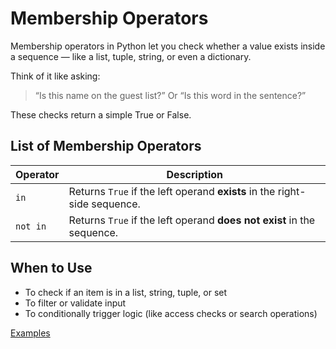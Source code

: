 # Membership Operators

Membership operators in Python let you check whether a value exists inside a sequence — like a list, tuple, string, or even a dictionary.

Think of it like asking:

> “Is this name on the guest list?”
> Or
> “Is this word in the sentence?”

These checks return a simple True or False.


## List of Membership Operators
| Operator | Description                                                               |
| -------- | ------------------------------------------------------------------------- |
| `in`     | Returns `True` if the left operand **exists** in the right-side sequence. |
| `not in` | Returns `True` if the left operand **does not exist** in the sequence.    |


## When to Use
- To check if an item is in a list, string, tuple, or set
- To filter or validate input
- To conditionally trigger logic (like access checks or search operations)

[Examples]()
